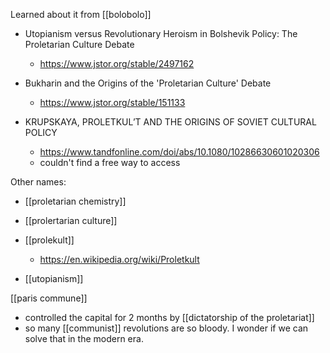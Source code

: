 Learned about it from [[bolobolo]]

-	Utopianism versus Revolutionary Heroism in Bolshevik Policy: The Proletarian Culture Debate
	-	https://www.jstor.org/stable/2497162

-	Bukharin and the Origins of the 'Proletarian Culture' Debate
	-	https://www.jstor.org/stable/151133
-	KRUPSKAYA, PROLETKUL’T AND THE ORIGINS OF SOVIET CULTURAL POLICY
	-	https://www.tandfonline.com/doi/abs/10.1080/10286630601020306
	-	couldn't find a free way to access

Other names:
-	[[proletarian chemistry]]
-	[[prolertarian culture]]
-	[[prolekult]]
	-	https://en.wikipedia.org/wiki/Proletkult



-	[[utopianism]]


[[paris commune]]
-	controlled the capital for 2 months by [[dictatorship of the proletariat]]
-	so many [[communist]] revolutions are so bloody. I wonder if we can solve that in the modern era.




